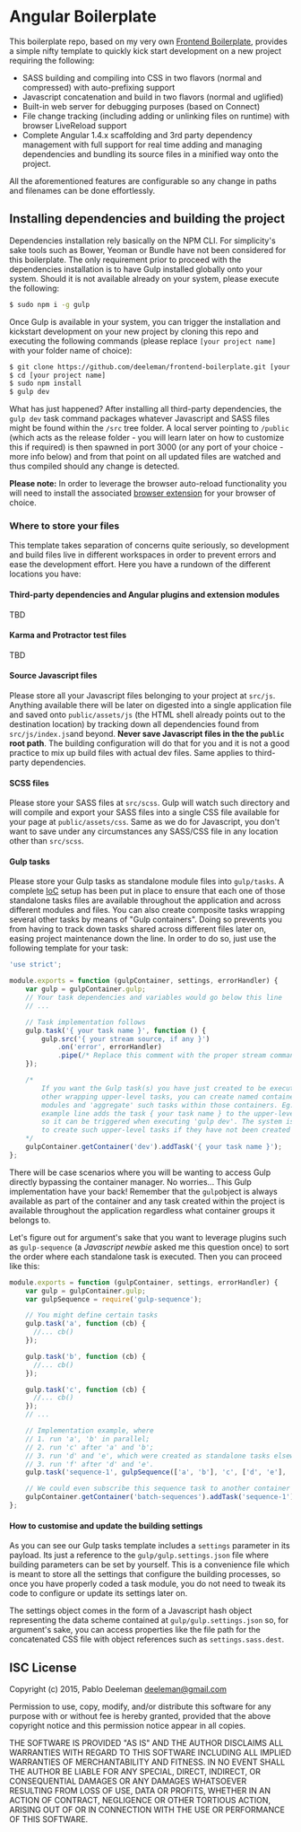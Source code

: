 # Angular Boilerplate

This boilerplate repo, based on my very own [Frontend Boilerplate](https://github.com/deeleman/frontend-boilerplate), provides a simple nifty template to quickly kick start development on a new project requiring the following:

* SASS building and compiling into CSS in two flavors (normal and compressed) with auto-prefixing support
* Javascript concatenation and build in two flavors (normal and uglified)
* Built-in web server for debugging purposes (based on Connect)
* File change tracking (including adding or unlinking files on runtime) with browser LiveReload support
* Complete Angular 1.4.x scaffolding and 3rd party dependency management with full support for real time adding and managing dependencies and bundling its source files in a minified way onto the project.

All the aforementioned features are configurable so any change in paths and filenames can be done effortlessly.

## Installing dependencies and building the project

Dependencies installation rely basically on the NPM CLI. For simplicity's sake tools such as Bower, Yeoman or Bundle have not been considered for this boilerplate. The only requirement prior to proceed with the dependencies installation is to have Gulp installed globally onto your system. Should it is not available already on your system, please execute the following:

```bash
$ sudo npm i -g gulp
```

 Once Gulp is available in your system, you can trigger the installation and kickstart development on your new project by cloning this repo and executing the following commands (please replace `[your project name]` with your folder name of choice):

```bash
$ git clone https://github.com/deeleman/frontend-boilerplate.git [your project name]
$ cd [your project name]
$ sudo npm install
$ gulp dev
```

What has just happened? After installing all third-party dependencies, the `gulp dev` task command packages whatever Javascript and SASS files might be found within the `/src` tree folder. A local server pointing to `/public` (which acts as the release folder - you will learn later on how to customize this if required) is then spawned in port 3000 (or any port of your choice - more info below) and from that point on all updated files are watched and thus compiled should any change is detected.

**Please note:** In order to leverage the browser auto-reload functionality you will need to install the associated [browser extension](http://livereload.com/extensions/) for your browser of choice.

### Where to store your files

This template takes separation of concerns quite seriously, so development and build files live in different workspaces in order to prevent errors and ease the development effort. Here you have a rundown of the different locations you have:

#### Third-party dependencies and Angular plugins and extension modules
TBD

#### Karma and Protractor test files
TBD

#### Source Javascript files
Please store all your Javascript files belonging to your project at `src/js`. Anything available there will be later on digested into a single application file and saved onto `public/assets/js` (the HTML shell already points out to the destination location) by tracking down all dependencies found from `src/js/index.js`and beyond. **Never save Javascript files in the the `public` root path**. The building configuration will do that for you and it is not a good practice to mix up build files with actual dev files. Same applies to third-party dependencies.

#### SCSS files
Please store your SASS files at `src/scss`. Gulp will watch such directory and will compile and export your SASS files into a single CSS file available for your page at `public/assets/css`. Same as we do for Javascript, you don't want to save under any circumstances any SASS/CSS file in any location other than `src/scss`.

#### Gulp tasks
Please store your Gulp tasks as standalone module files into `gulp/tasks`. A complete [IoC](https://en.wikipedia.org/wiki/Inversion_of_control) setup has been put in place to ensure that each one of those standalone tasks files are available throughout the application and across different modules and files. You can also create composite tasks wrapping several other tasks by means of "Gulp containers". Doing so prevents you from having to track down tasks shared across different files later on, easing project maintenance down the line. In order to do so, just use the following template for your task:

```javascript
'use strict';

module.exports = function (gulpContainer, settings, errorHandler) {
    var gulp = gulpContainer.gulp;
    // Your task dependencies and variables would go below this line
    // ...

    // Task implementation follows
    gulp.task('{ your task name }', function () {
        gulp.src('{ your stream source, if any }')
            .on('error', errorHandler)
            .pipe(/* Replace this comment with the proper stream commands */)
    });

    /*
        If you want the Gulp task(s) you have just created to be executed within
        other wrapping upper-level tasks, you can create named containers available different
        modules and 'aggregate' such tasks within those containers. Eg. The following
        example line adds the task { your task name } to the upper-level task 'dev',
        so it can be triggered when executing 'gulp dev'. The system is smart enough
        to create such upper-level tasks if they have not been created already
    */
    gulpContainer.getContainer('dev').addTask('{ your task name }');
};
```

There will be case scenarios where you will be wanting to access Gulp directly bypassing the container manager. No worries... This Gulp implementation have your back! Remember that the `gulp`object is always available as part of the container and any task created within the project is available throughout the application regardless what container groups it belongs to.

Let's figure out for argument's sake that you want to leverage plugins such as `gulp-sequence` (a *Javascript newbie* asked me this question once) to sort the order where each standalone task is executed. Then you can proceed like this:

```javascript
module.exports = function (gulpContainer, settings, errorHandler) {
    var gulp = gulpContainer.gulp;
    var gulpSequence = require('gulp-sequence');

    // You might define certain tasks
    gulp.task('a', function (cb) {
      //... cb()
    });

    gulp.task('b', function (cb) {
      //... cb()
    });

    gulp.task('c', function (cb) {
      //... cb()
    });
    // ...

    // Implementation example, where
    // 1. run 'a', 'b' in parallel;
    // 2. run 'c' after 'a' and 'b';
    // 3. run 'd' and 'e', which were created as standalone tasks elsewhere
    // 3. run 'f' after 'd' and 'e'.
    gulp.task('sequence-1', gulpSequence(['a', 'b'], 'c', ['d', 'e'], 'f'));

    // We could even subscribe this sequence task to another container group!!!
    gulpContainer.getContainer('batch-sequences').addTask('sequence-1');
};
```

#### How to customise and update the building settings
As you can see our Gulp tasks template includes a `settings` parameter in its payload. Its just a reference to the `gulp/gulp.settings.json` file where building parameters can be set by yourself. This is a convenience file which is meant to store all the settings that configure the building processes, so once you have properly coded a task module, you do not need to tweak its code to configure or update its settings later on.

The settings object comes in the form of a Javascript hash object representing the data scheme contained at `gulp/gulp.settings.json` so, for argument's sake, you can access properties like the file path for the concatenated CSS file with object references such as `settings.sass.dest`.

## ISC License

Copyright (c) 2015, Pablo Deeleman <deeleman@gmail.com>

Permission to use, copy, modify, and/or distribute this software for any
purpose with or without fee is hereby granted, provided that the above
copyright notice and this permission notice appear in all copies.

THE SOFTWARE IS PROVIDED "AS IS" AND THE AUTHOR DISCLAIMS ALL WARRANTIES
WITH REGARD TO THIS SOFTWARE INCLUDING ALL IMPLIED WARRANTIES OF
MERCHANTABILITY AND FITNESS. IN NO EVENT SHALL THE AUTHOR BE LIABLE FOR
ANY SPECIAL, DIRECT, INDIRECT, OR CONSEQUENTIAL DAMAGES OR ANY DAMAGES
WHATSOEVER RESULTING FROM LOSS OF USE, DATA OR PROFITS, WHETHER IN AN
ACTION OF CONTRACT, NEGLIGENCE OR OTHER TORTIOUS ACTION, ARISING OUT OF
OR IN CONNECTION WITH THE USE OR PERFORMANCE OF THIS SOFTWARE.
